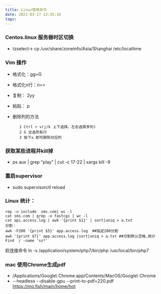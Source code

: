```yaml
---
title: Linux常用命令
date: 2021-03-17 13:35:16
tags:
---
```


### Centos.linux 服务器时区切换
- tzselect->  cp /usr/share/zoneinfo/Asia/Shanghai  /etc/localtime


### Vim 操作 
 - 格式化：gg=G
 - 格式化n行：n==
 - 复制： 2yy    
 - 粘贴： p
 - 删除列的方法
 
     ```
        1 Ctrl + v(j/k 上下选择。左右选择多列)
        2 G 全选所有行
        3 按下x 即可删除对应列
     ```

### 获取某些进程并kill掉
- ps aux | grep "play" | cut -c 17-22 | xargs kill -9


### 重启supervisor

- sudo supervisorctl reload

### Linux 统计：

``` 
rep -o include  sms.com| wc -l
cat sms.com | grep -o fastcgi | wc -l
cat api.access.log | awk '{print $1}' | sort|uniq > a.txt
分割：
awk -F200 '{print $5}' app.access.log  ##指定200分割
awk '{print $7}' app.access.log |sort|uniq > a.txt ##分割默认空格,统计
Find  / -name 'ss*'

```

软连接命令  ln -s /application/system/php7/bin/php /usr/local/bin/php7

###  mac 使用Chrome生成pdf

-  /Applications/Google\ Chrome.app/Contents/MacOS/Google\ Chrome 
- --headless --disable-gpu --print-to-pdf=220.pdf https://mo.fish/main/home/hot